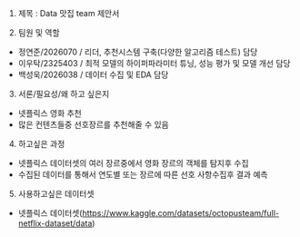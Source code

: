 1. 제목 : Data 맛집 team 제안서

2. 팀원 및 역할
 - 정연준/2026070 /
   리더, 추천시스템 구축(다양한 알고리즘 테스트) 담당
 - 이우탁/2325403 /
   최적 모델의 하이퍼파라미터 튜닝, 성능 평가 및 모델 개선 담당
 - 백성욱/2026038 /
   데이터 수집 및 EDA 담당

3. 서론/필요성/왜 하고 싶은지
 - 넷플릭스 영화 추천
 - 많은 컨텐츠들중 선호장르를 추천해줄 수 있음

4. 하고싶은 과정
- 넷플릭스 데이터셋의 여러 장르중에서 영화 장르의 객체를 탐지후 수집
- 수집된 데이터를 통해서 연도별 또는 장르에 따른 선호 사항수집후 결과 예측
  
5. 사용하고싶은 데이터셋
- 넷플릭스 데이터셋(https://www.kaggle.com/datasets/octopusteam/full-netflix-dataset/data)
